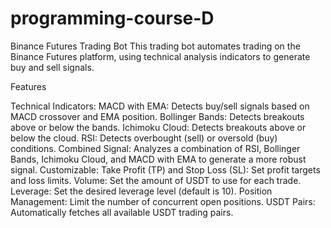 # programming-course-D
Binance Futures Trading Bot
This trading bot automates trading on the Binance Futures platform, using technical analysis indicators to generate buy and sell signals.

Features

Technical Indicators:
MACD with EMA: Detects buy/sell signals based on MACD crossover and EMA position.
Bollinger Bands: Detects breakouts above or below the bands.
Ichimoku Cloud: Detects breakouts above or below the cloud.
RSI: Detects overbought (sell) or oversold (buy) conditions.
Combined Signal: Analyzes a combination of RSI, Bollinger Bands, Ichimoku Cloud, and MACD with EMA to generate a more robust signal.
Customizable:
Take Profit (TP) and Stop Loss (SL): Set profit targets and loss limits.
Volume: Set the amount of USDT to use for each trade.
Leverage: Set the desired leverage level (default is 10).
Position Management: Limit the number of concurrent open positions.
USDT Pairs: Automatically fetches all available USDT trading pairs.
